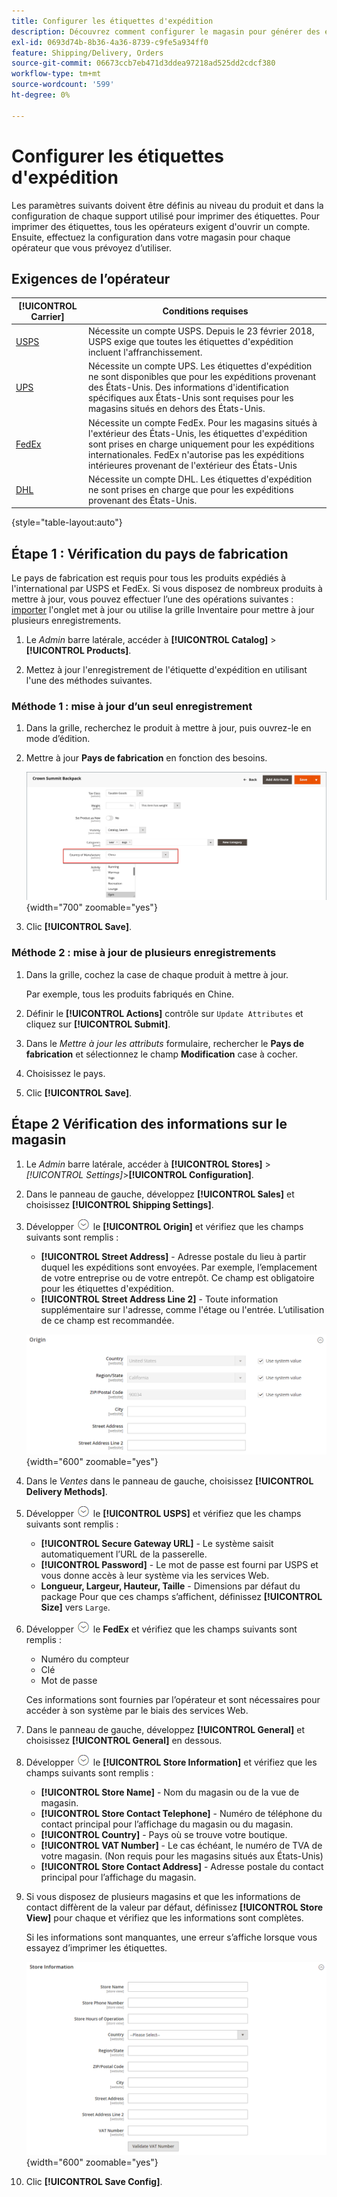```yaml
---
title: Configurer les étiquettes d'expédition
description: Découvrez comment configurer le magasin pour générer des étiquettes d’expédition.
exl-id: 0693d74b-8b36-4a36-8739-c9fe5a934ff0
feature: Shipping/Delivery, Orders
source-git-commit: 06673ccb7eb471d3ddea97218ad525dd2cdcf380
workflow-type: tm+mt
source-wordcount: '599'
ht-degree: 0%

---
```


# Configurer les étiquettes d&#39;expédition

Les paramètres suivants doivent être définis au niveau du produit et dans la configuration de chaque support utilisé pour imprimer des étiquettes. Pour imprimer des étiquettes, tous les opérateurs exigent d&#39;ouvrir un compte. Ensuite, effectuez la configuration dans votre magasin pour chaque opérateur que vous prévoyez d’utiliser.

## Exigences de l’opérateur

| [!UICONTROL Carrier] | Conditions requises |
|-------|--------|
| [USPS](usps.md) | Nécessite un compte USPS. Depuis le 23 février 2018, USPS exige que toutes les étiquettes d&#39;expédition incluent l&#39;affranchissement. |
| [UPS](ups.md) | Nécessite un compte UPS. Les étiquettes d&#39;expédition ne sont disponibles que pour les expéditions provenant des États-Unis. Des informations d&#39;identification spécifiques aux États-Unis sont requises pour les magasins situés en dehors des États-Unis. |
| [FedEx](fedex.md) | Nécessite un compte FedEx. Pour les magasins situés à l&#39;extérieur des États-Unis, les étiquettes d&#39;expédition sont prises en charge uniquement pour les expéditions internationales. FedEx n&#39;autorise pas les expéditions intérieures provenant de l&#39;extérieur des États-Unis |
| [DHL](dhl.md) | Nécessite un compte DHL. Les étiquettes d&#39;expédition ne sont prises en charge que pour les expéditions provenant des États-Unis. |

{style="table-layout:auto"}

## Étape 1 : Vérification du pays de fabrication

Le pays de fabrication est requis pour tous les produits expédiés à l&#39;international par USPS et FedEx. Si vous disposez de nombreux produits à mettre à jour, vous pouvez effectuer l’une des opérations suivantes : [importer](../systems/data-import.md) l&#39;onglet met à jour ou utilise la grille Inventaire pour mettre à jour plusieurs enregistrements.

1. Le _Admin_ barre latérale, accéder à **[!UICONTROL Catalog]** > **[!UICONTROL Products]**.

1. Mettez à jour l&#39;enregistrement de l&#39;étiquette d&#39;expédition en utilisant l&#39;une des méthodes suivantes.

### Méthode 1 : mise à jour d’un seul enregistrement

1. Dans la grille, recherchez le produit à mettre à jour, puis ouvrez-le en mode d’édition.

1. Mettre à jour **Pays de fabrication** en fonction des besoins.

   ![Pays de fabrication](./assets/product-country-of-manufacture.png){width="700" zoomable="yes"}

1. Clic **[!UICONTROL Save]**.

### Méthode 2 : mise à jour de plusieurs enregistrements

1. Dans la grille, cochez la case de chaque produit à mettre à jour.

   Par exemple, tous les produits fabriqués en Chine.

1. Définir le **[!UICONTROL Actions]** contrôle sur `Update Attributes` et cliquez sur **[!UICONTROL Submit]**.

1. Dans le _Mettre à jour les attributs_ formulaire, rechercher le **Pays de fabrication** et sélectionnez le champ **Modification** case à cocher.

1. Choisissez le pays.

1. Clic **[!UICONTROL Save]**.

## Étape 2 Vérification des informations sur le magasin

1. Le _Admin_ barre latérale, accéder à **[!UICONTROL Stores]** > _[!UICONTROL Settings]_>**[!UICONTROL Configuration]**.

1. Dans le panneau de gauche, développez **[!UICONTROL Sales]** et choisissez **[!UICONTROL Shipping Settings]**.

1. Développer ![Sélecteur d’extension](../assets/icon-display-expand.png) le **[!UICONTROL Origin]** et vérifiez que les champs suivants sont remplis :

   - **[!UICONTROL Street Address]** - Adresse postale du lieu à partir duquel les expéditions sont envoyées. Par exemple, l’emplacement de votre entreprise ou de votre entrepôt. Ce champ est obligatoire pour les étiquettes d&#39;expédition.
   - **[!UICONTROL Street Address Line 2]** - Toute information supplémentaire sur l&#39;adresse, comme l&#39;étage ou l&#39;entrée. L’utilisation de ce champ est recommandée.

   ![Origine](../configuration-reference/sales/assets/shipping-settings-origin.png){width="600" zoomable="yes"}

1. Dans le _Ventes_ dans le panneau de gauche, choisissez **[!UICONTROL Delivery Methods]**.

1. Développer ![Sélecteur d’extension](../assets/icon-display-expand.png) le **[!UICONTROL USPS]** et vérifiez que les champs suivants sont remplis :

   - **[!UICONTROL Secure Gateway URL]** - Le système saisit automatiquement l’URL de la passerelle.
   - **[!UICONTROL Password]** - Le mot de passe est fourni par USPS et vous donne accès à leur système via les services Web.
   - **Longueur, Largeur, Hauteur, Taille** - Dimensions par défaut du package Pour que ces champs s’affichent, définissez **[!UICONTROL Size]** vers `Large`.

1. Développer ![Sélecteur d’extension](../assets/icon-display-expand.png) le **FedEx** et vérifiez que les champs suivants sont remplis :

   - Numéro du compteur
   - Clé
   - Mot de passe

   Ces informations sont fournies par l’opérateur et sont nécessaires pour accéder à son système par le biais des services Web.

1. Dans le panneau de gauche, développez **[!UICONTROL General]** et choisissez **[!UICONTROL General]** en dessous.

1. Développer ![Sélecteur d’extension](../assets/icon-display-expand.png) le **[!UICONTROL Store Information]** et vérifiez que les champs suivants sont remplis :

   - **[!UICONTROL Store Name]** - Nom du magasin ou de la vue de magasin.
   - **[!UICONTROL Store Contact Telephone]** - Numéro de téléphone du contact principal pour l’affichage du magasin ou du magasin.
   - **[!UICONTROL Country]** - Pays où se trouve votre boutique.
   - **[!UICONTROL VAT Number]** - Le cas échéant, le numéro de TVA de votre magasin. (Non requis pour les magasins situés aux États-Unis)
   - **[!UICONTROL Store Contact Address]** - Adresse postale du contact principal pour l’affichage du magasin.

1. Si vous disposez de plusieurs magasins et que les informations de contact diffèrent de la valeur par défaut, définissez **[!UICONTROL Store View]** pour chaque et vérifiez que les informations sont complètes.

   Si les informations sont manquantes, une erreur s’affiche lorsque vous essayez d’imprimer les étiquettes.

   ![Informations sur la boutique](../configuration-reference/general/assets/general-store-information.png){width="600" zoomable="yes"}

1. Clic **[!UICONTROL Save Config]**.
